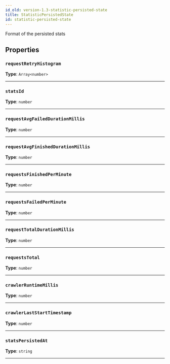 ```yaml
---
id_old: version-1.3-statistic-persisted-state
title: StatisticPersistedState
id: statistic-persisted-state
---
```


<a name="statisticpersistedstate"></a>

Format of the persisted stats

## Properties

### `requestRetryHistogram`

**Type**: `Array<number>`

---

### `statsId`

**Type**: `number`

---

### `requestAvgFailedDurationMillis`

**Type**: `number`

---

### `requestAvgFinishedDurationMillis`

**Type**: `number`

---

### `requestsFinishedPerMinute`

**Type**: `number`

---

### `requestsFailedPerMinute`

**Type**: `number`

---

### `requestTotalDurationMillis`

**Type**: `number`

---

### `requestsTotal`

**Type**: `number`

---

### `crawlerRuntimeMillis`

**Type**: `number`

---

### `crawlerLastStartTimestamp`

**Type**: `number`

---

### `statsPersistedAt`

**Type**: `string`

---
